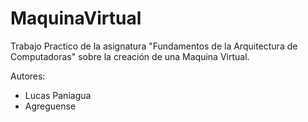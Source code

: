# MaquinaVirtual
Trabajo Practico de la asignatura "Fundamentos de la Arquitectura de Computadoras" sobre la creación de una Maquina Virtual.

Autores:
- Lucas Paniagua
- Agreguense